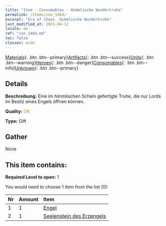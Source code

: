 ```yaml
---
title: "Item - Consumables - Himmlische Wundertruhe"
permalink: /Items/con_1464/
excerpt: "Era of Chaos  Himmlische Wundertruhe"
last_modified_at: 2021-04-12
locale: de
ref: "con_1464.md"
toc: false
classes: wide
---
```

 [Materials](/de/Items/){: .btn .btn--primary}[Artifacts](/de/Items/Artifacts/){: .btn .btn--success}[Units](/de/Items/Units/){: .btn .btn--warning}[Heroes](/de/Items/Heroes/){: .btn .btn--danger}[Consumables](/de/Items/Consumables/){: .btn .btn--info}[Unknown](/de/Items/Unknown/){: .btn .btn--primary}

## Details
 **Beschreibung:** Eine im himmlischen Schein gefertigte Truhe, die nur Lords im Besitz eines Engels öffnen können.

 **Quality:** <span style="color: #FF8C00">OK</span>

 **Type:** Gift

## Gather

  None

## This item contains:

 **Required Level to open:** 1

 You would need to choose 1 item from the list (0):

  | Nr | Amount |     Item    |
  |:---|:-------|:------------|
  | 1 | 1 | [Engel](/de/Items/unt_196/) | 
  | 2 | 1 | [Seelenstein des Erzengels](/de/Items/unt_288/) | 
